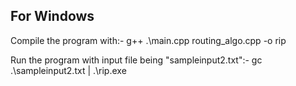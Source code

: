 ## For Windows

Compile the program with:- 
g++ .\main.cpp routing_algo.cpp -o rip

Run the program with input file being "sampleinput2.txt":-
gc .\sampleinput2.txt | .\rip.exe
